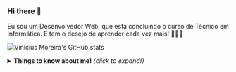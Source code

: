 ### Hi there 👋

Eu sou um Desenvolvedor Web, que está concluindo o curso de Técnico em Informática. E tem o desejo de aprender cada vez mais! 🚀🚀🚀

![Vinicius Moreira's GitHub stats](https://github-readme-stats.vercel.app/api?username=vinicius7m&show_icons=true&theme=tokyonight)

<details>
  <summary> <b> Things to know about me! </b> <i>{click to expand!}</i> </summary>
  
  <br>
  
  This is going to be hidden.
</details>
<!--
**vinicius7m/vinicius7m** is a ✨ _special_ ✨ repository because its `README.md` (this file) appears on your GitHub profile.

Here are some ideas to get you started:

- 🔭 I’m currently working on ...
- 🌱 I’m currently learning ...
- 👯 I’m looking to collaborate on ...
- 🤔 I’m looking for help with ...
- 💬 Ask me about ...
- 📫 How to reach me: ...
- 😄 Pronouns: ...
- ⚡ Fun fact: ...
-->
